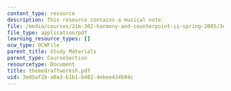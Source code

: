 ```yaml
---
content_type: resource
description: This resource contains a musical note.
file: /media/courses/21m-302-harmony-and-counterpoint-ii-spring-2005/3e05af2ba0a3b1b1b4824ebee434b94c_themedraftworksh.pdf
file_type: application/pdf
learning_resource_types: []
ocw_type: OCWFile
parent_title: Study Materials
parent_type: CourseSection
resourcetype: Document
title: themedraftworksh.pdf
uid: 3e05af2b-a0a3-b1b1-b482-4ebee434b94c
---
```

